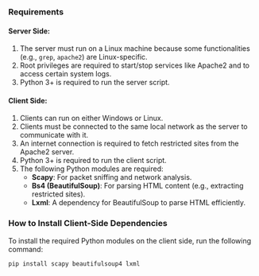 ### Requirements

#### Server Side:

1. The server must run on a Linux machine because some functionalities (e.g., `grep`, `apache2`) are Linux-specific.
2. Root privileges are required to start/stop services like Apache2 and to access certain system logs.
3. Python 3+ is required to run the server script.

#### Client Side:

1. Clients can run on either Windows or Linux.
2. Clients must be connected to the same local network as the server to communicate with it.
3. An internet connection is required to fetch restricted sites from the Apache2 server.
4. Python 3+ is required to run the client script.
5. The following Python modules are required:
   - **Scapy**: For packet sniffing and network analysis.
   - **Bs4 (BeautifulSoup)**: For parsing HTML content (e.g., extracting restricted sites).
   - **Lxml**: A dependency for BeautifulSoup to parse HTML efficiently.

### How to Install Client-Side Dependencies

To install the required Python modules on the client side, run the following command:

```bash
pip install scapy beautifulsoup4 lxml
